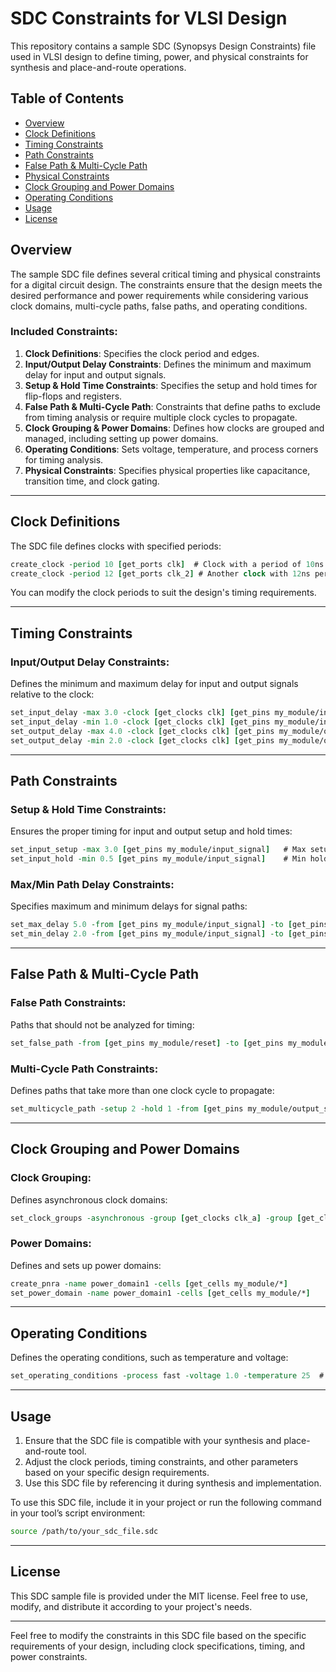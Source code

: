 

# **SDC Constraints for VLSI Design**

This repository contains a sample SDC (Synopsys Design Constraints) file used in VLSI design to define timing, power, and physical constraints for synthesis and place-and-route operations.

## **Table of Contents**

- [Overview](#overview)
- [Clock Definitions](#clock-definitions)
- [Timing Constraints](#timing-constraints)
- [Path Constraints](#path-constraints)
- [False Path & Multi-Cycle Path](#false-path--multi-cycle-path)
- [Physical Constraints](#physical-constraints)
- [Clock Grouping and Power Domains](#clock-grouping-and-power-domains)
- [Operating Conditions](#operating-conditions)
- [Usage](#usage)
- [License](#license)

## **Overview**

The sample SDC file defines several critical timing and physical constraints for a digital circuit design. The constraints ensure that the design meets the desired performance and power requirements while considering various clock domains, multi-cycle paths, false paths, and operating conditions.

### **Included Constraints:**
1. **Clock Definitions**: Specifies the clock period and edges.
2. **Input/Output Delay Constraints**: Defines the minimum and maximum delay for input and output signals.
3. **Setup & Hold Time Constraints**: Specifies the setup and hold times for flip-flops and registers.
4. **False Path & Multi-Cycle Path**: Constraints that define paths to exclude from timing analysis or require multiple clock cycles to propagate.
5. **Clock Grouping & Power Domains**: Defines how clocks are grouped and managed, including setting up power domains.
6. **Operating Conditions**: Sets voltage, temperature, and process corners for timing analysis.
7. **Physical Constraints**: Specifies physical properties like capacitance, transition time, and clock gating.

---

## **Clock Definitions**

The SDC file defines clocks with specified periods:

```tcl
create_clock -period 10 [get_ports clk]  # Clock with a period of 10ns
create_clock -period 12 [get_ports clk_2] # Another clock with 12ns period
```

You can modify the clock periods to suit the design's timing requirements.

---

## **Timing Constraints**

### **Input/Output Delay Constraints:**
Defines the minimum and maximum delay for input and output signals relative to the clock:

```tcl
set_input_delay -max 3.0 -clock [get_clocks clk] [get_pins my_module/input_signal]
set_input_delay -min 1.0 -clock [get_clocks clk] [get_pins my_module/input_signal]
set_output_delay -max 4.0 -clock [get_clocks clk] [get_pins my_module/output_signal]
set_output_delay -min 2.0 -clock [get_clocks clk] [get_pins my_module/output_signal]
```

---

## **Path Constraints**

### **Setup & Hold Time Constraints:**
Ensures the proper timing for input and output setup and hold times:

```tcl
set_input_setup -max 3.0 [get_pins my_module/input_signal]   # Max setup time for input signal
set_input_hold -min 0.5 [get_pins my_module/input_signal]    # Min hold time for input signal
```

### **Max/Min Path Delay Constraints:**
Specifies maximum and minimum delays for signal paths:

```tcl
set_max_delay 5.0 -from [get_pins my_module/input_signal] -to [get_pins my_module/output_signal]
set_min_delay 2.0 -from [get_pins my_module/input_signal] -to [get_pins my_module/output_signal]
```

---

## **False Path & Multi-Cycle Path**

### **False Path Constraints:**
Paths that should not be analyzed for timing:

```tcl
set_false_path -from [get_pins my_module/reset] -to [get_pins my_module/output_signal]
```

### **Multi-Cycle Path Constraints:**
Defines paths that take more than one clock cycle to propagate:

```tcl
set_multicycle_path -setup 2 -hold 1 -from [get_pins my_module/output_signal] -to [get_pins my_module/input_signal]
```

---

## **Clock Grouping and Power Domains**

### **Clock Grouping:**
Defines asynchronous clock domains:

```tcl
set_clock_groups -asynchronous -group [get_clocks clk_a] -group [get_clocks clk_b]
```

### **Power Domains:**
Defines and sets up power domains:

```tcl
create_pnra -name power_domain1 -cells [get_cells my_module/*]
set_power_domain -name power_domain1 -cells [get_cells my_module/*]
```

---

## **Operating Conditions**

Defines the operating conditions, such as temperature and voltage:

```tcl
set_operating_conditions -process fast -voltage 1.0 -temperature 25  # For fast process corner
```

---

## **Usage**

1. Ensure that the SDC file is compatible with your synthesis and place-and-route tool.
2. Adjust the clock periods, timing constraints, and other parameters based on your specific design requirements.
3. Use this SDC file by referencing it during synthesis and implementation.

To use this SDC file, include it in your project or run the following command in your tool’s script environment:

```bash
source /path/to/your_sdc_file.sdc
```

---

## **License**

This SDC sample file is provided under the MIT license. Feel free to use, modify, and distribute it according to your project's needs.

---

Feel free to modify the constraints in this SDC file based on the specific requirements of your design, including clock specifications, timing, and power constraints.

